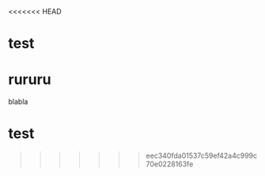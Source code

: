 <<<<<<< HEAD
# test

rururu
=======
blabla

# test
>>>>>>> eec340fda01537c59ef42a4c999c70e0228163fe
